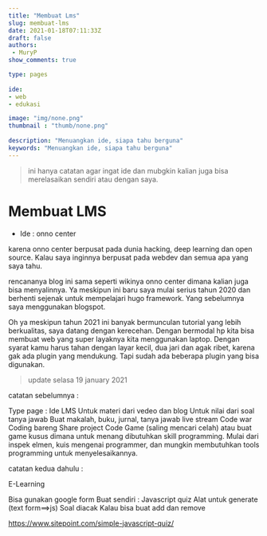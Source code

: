 ```yaml
---
title: "Membuat Lms"
slug: membuat-lms
date: 2021-01-18T07:11:33Z
draft: false
authors:
 - MuryP
show_comments: true

type: pages
 
ide:
- web
- edukasi

image: "img/none.png"
thumbnail : "thumb/none.png"
 
description: "Menuangkan ide, siapa tahu berguna"
keywords: "Menuangkan ide, siapa tahu berguna"
--- 
```

> ini hanya catatan agar ingat ide dan mubgkin kalian juga bisa merelasaikan sendiri atau dengan saya.

# Membuat LMS 
- Ide : onno center

karena onno center berpusat pada dunia hacking, deep learning dan open source. Kalau saya inginnya berpusat pada webdev dan semua apa yang saya tahu. 

rencananya blog ini sama seperti wikinya onno center dimana kalian juga bisa menyalinnya. Ya meskipun ini baru saya mulai serius tahun 2020 dan berhenti sejenak untuk mempelajari hugo framework. Yang sebelumnya saya menggunakan blogspot.

Oh ya meskipun tahun 2021 ini banyak bermunculan tutorial yang lebih berkualitas, saya datang dengan kerecehan. Dengan bermodal hp kita bisa membuat web yang super layaknya kita menggunakan laptop. Dengan syarat kamu harus tahan dengan layar kecil, dua jari dan agak ribet, karena gak ada plugin yang mendukung. Tapi sudah ada beberapa plugin yang bisa digunakan.

> update selasa 19 january 2021 

catatan sebelumnya :

Type page :
Ide LMS
Untuk materi dari vedeo dan blog
Untuk nilai dari soal tanya jawab
Buat makalah, buku, jurnal,
 tanya jawab live stream
Code war
Coding bareng
Share project
Code Game (saling mencari celah) atau buat game kusus dimana untuk menang dibutuhkan skill programming. Mulai dari inspek elmen, kuis mengenai programmer, dan mungkin membutuhkan tools programming untuk menyelesaikannya.

catatan kedua dahulu :

E-Learning

Bisa gunakan google form
Buat sendiri :
Javascript quiz
Alat untuk generate (text form==>js)
Soal diacak
Kalau bisa buat add dan remove

https://www.sitepoint.com/simple-javascript-quiz/
